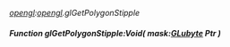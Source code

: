 _[opengl](../../modules/opengl/opengl-module.md):[opengl](../../modules/opengl/opengl-module.md).glGetPolygonStipple_
##### Function glGetPolygonStipple:Void( mask:[GLubyte](../../modules/opengl/opengl-glubyte.md) Ptr )
